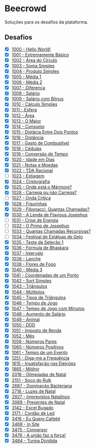 # Beecrowd
Soluções para os desafios da plataforma.

## Desafios

- [x] [1000 - Hello World!](https://judge.beecrowd.com/pt/problems/view/1000)
- [x] [1001 - Extremamente Básico](https://judge.beecrowd.com/pt/problems/view/1001)
- [x] [1002 - Área do Círculo](https://judge.beecrowd.com/pt/problems/view/1002)
- [x] [1003 - Soma Simples](https://judge.beecrowd.com/pt/problems/view/1003)
- [x] [1004 - Produto Simples](https://judge.beecrowd.com/pt/problems/view/1004)
- [x] [1005 - Média 1](https://judge.beecrowd.com/pt/problems/view/1005)
- [x] [1006 - Média 2](https://judge.beecrowd.com/pt/problems/view/1006)
- [x] [1007 - Diferença](https://judge.beecrowd.com/pt/problems/view/1007)
- [x] [1008 - Salário](https://judge.beecrowd.com/pt/problems/view/1008)
- [x] [1009 - Salário com Bônus](https://judge.beecrowd.com/pt/problems/view/1009)
- [x] [1010 - Cálculo Simples](https://judge.beecrowd.com/pt/problems/view/1010)
- [x] [1011 - Esfera](https://judge.beecrowd.com/pt/problems/view/1011)
- [x] [1012 - Área](https://judge.beecrowd.com/pt/problems/view/1012)
- [x] [1013 - O Maior](https://judge.beecrowd.com/pt/problems/view/1013)
- [x] [1014 - Consumo](https://judge.beecrowd.com/pt/problems/view/1014)
- [x] [1015 - Distâcia Entre Dois Pontos](https://judge.beecrowd.com/pt/problems/view/1015)
- [x] [1016 - Distância](https://judge.beecrowd.com/pt/problems/view/1016)
- [x] [1017 - Gasto de Combustível](https://judge.beecrowd.com/pt/problems/view/1017)
- [x] [1018 - Cédulas](https://judge.beecrowd.com/pt/problems/view/1018)
- [x] [1019 - Conversão de Tempo](https://judge.beecrowd.com/pt/problems/view/1019)
- [x] [1020 - Idade em Dias](https://judge.beecrowd.com/pt/problems/view/1020)
- [x] [1021 - Notas e Moedas](https://judge.beecrowd.com/pt/problems/view/1021)
- [x] [1022 - TDA Racional](https://judge.beecrowd.com/pt/problems/view/1022)
- [ ] [1023 - Estiagem](https://judge.beecrowd.com/pt/problems/view/1023)
- [x] [1024 - Criptografia](https://judge.beecrowd.com/pt/problems/view/1024)
- [x] [1025 - Onde está o Mármore?](https://judge.beecrowd.com/pt/problems/view/1025)
- [x] [1026 - Carrega ou não Carrega?](https://judge.beecrowd.com/pt/problems/view/1026)
- [ ] [1027 - Onda Crítica](https://judge.beecrowd.com/pt/problems/view/1027)
- [x] [1028 - Figurinhas](https://judge.beecrowd.com/pt/problems/view/1028)
- [x] [1029 - Fibonacci, Quantas Chamadas?](https://judge.beecrowd.com/pt/problems/view/1029)
- [x] [1030 - A Lenda de Flavious Josephus](https://judge.beecrowd.com/pt/problems/view/1030)
- [ ] [1031 - Crise de Energia](https://judge.beecrowd.com/pt/problems/view/1031)
- [ ] [1032 - O Primo de Josephus](https://judge.beecrowd.com/pt/problems/view/1032)
- [ ] [1033 - Quantas Chamadas Recursivas?](https://judge.beecrowd.com/pt/problems/view/1033)
- [ ] [1034 - Festival de Estátuas de Gelo](https://judge.beecrowd.com/pt/problems/view/1034)
- [x] [1035 - Teste de Seleção 1](https://judge.beecrowd.com/pt/problems/view/1035)
- [x] [1036 - Fórmula de Bhaskara](https://judge.beecrowd.com/pt/problems/view/1036)
- [x] [1037 - Intervalo](https://judge.beecrowd.com/pt/problems/view/1037)
- [x] [1038 - Lanche](https://judge.beecrowd.com/pt/problems/view/1038)
- [x] [1039 - Flores de Fogo](https://judge.beecrowd.com/pt/problems/view/1039)
- [x] [1040 - Média 3](https://judge.beecrowd.com/pt/problems/view/1040)
- [x] [1041 - Coordenadas de um Ponto](https://judge.beecrowd.com/pt/problems/view/1041)
- [x] [1042 - Sort Simples](https://judge.beecrowd.com/pt/problems/view/1042)
- [x] [1043 - Triângulos](https://judge.beecrowd.com/pt/problems/view/1043)
- [x] [1044 - Múltiplos](https://judge.beecrowd.com/pt/problems/view/1044)
- [x] [1045 - Tipos de Triângulos](https://judge.beecrowd.com/pt/problems/view/1045)
- [x] [1046 - Tempo de Jogo](https://judge.beecrowd.com/pt/problems/view/1046)
- [x] [1047 - Tempo de Jogo com Minutos](https://judge.beecrowd.com/pt/problems/view/1047)
- [x] [1048 - Aumento de Salário](https://judge.beecrowd.com/pt/problems/view/1048)
- [x] [1049 - Animal](https://judge.beecrowd.com/pt/problems/view/1049)
- [x] [1050 - DDD](https://judge.beecrowd.com/pt/problems/view/1050)
- [x] [1051 - Imposto de Renda](https://judge.beecrowd.com/pt/problems/view/1051)
- [x] [1052 - Mês](https://judge.beecrowd.com/pt/problems/view/1052)
- [x] [1059 - Números Pares](https://judge.beecrowd.com/pt/problems/view/1059)
- [x] [1060 - Números Positivos](https://judge.beecrowd.com/pt/problems/view/1060)
- [x] [1061 - Tempo de um Evento](https://judge.beecrowd.com/pt/problems/view/1061)
- [x] [1251 - Diga-me a Frequência](https://judge.beecrowd.com/pt/problems/view/1251)
- [x] [1615 - Insatisfação nas Eleições](https://judge.beecrowd.com/pt/problems/view/1615)
- [x] [1865 - Mjölnir](https://judge.beecrowd.com/pt/problems/view/1865)
- [x] [2018 - Olimpíadas de Natal](https://judge.beecrowd.com/pt/problems/view/2018)
- [x] [2151 - Soco do Rulk](https://judge.beecrowd.com/pt/problems/view/2151)
- [x] [2687 - Dominação Bacteriana](https://judge.beecrowd.com/pt/problems/view/2687)
- [x] [2718 - Luzes de Natal](https://judge.beecrowd.com/pt/problems/view/2718)
- [x] [2927 - Imprevistos Natalinos](https://judge.beecrowd.com/pt/problems/view/2927)
- [x] [3089 - Presentes de Natal](https://judge.beecrowd.com/pt/problems/view/3089)
- [x] [3142 - Excel Bugado](https://judge.beecrowd.com/pt/problems/view/3142)
- [x] [3171 - Cordão de Led](https://judge.beecrowd.com/pt/problems/view/3171)
- [x] [3416 - Eu Quero Cafééé](https://judge.beecrowd.com/pt/problems/view/3416)
- [x] [3469 - In Site](https://judge.beecrowd.com/pt/problems/view/3469)
- [x] [3475 - Conversor](https://judge.beecrowd.com/pt/problems/view/3475)
- [x] [3476 - A união faz a força!](https://judge.beecrowd.com/pt/problems/view/3476)
- [x] [3484 - Turma Dividida](https://judge.beecrowd.com/pt/problems/view/3484)
